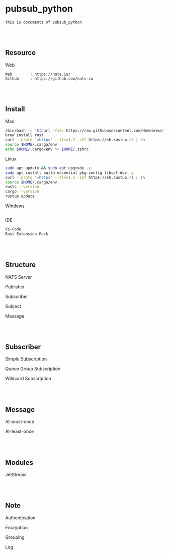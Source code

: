 <!--------------------------------------------------------------------------------- Description -->
# pubsub_python
    this is documents of pubsub_python

<!--------------------------------------------------------------------------------- Resource -->
<br><br>

## Resource  

Web

    Web        : https://nats.io/
    Github     : https://github.com/nats-io

<!--------------------------------------------------------------------------------- Install -->
<br><br>

## Install 

Mac
```bash
/bin/bash -c "$(curl -fsSL https://raw.githubusercontent.com/Homebrew/install/HEAD/install.sh)"
brew install rust
curl --proto '=https' --tlsv1.2 -sSf https://sh.rustup.rs | sh
source $HOME/.cargo/env
echo $HOME/.cargo/env >> $HOME/.zshrc
```

Linux
```bash
sudo apt update && sudo apt upgrade -y
sudo apt install build-essential pkg-config libssl-dev -y
curl --proto '=https' --tlsv1.2 -sSf https://sh.rustup.rs | sh
source $HOME/.cargo/env
rustc --version
cargo --version
rustup update
```

Windows
```bash
```

IDE
```bash
Vs-Code
Rust Extension Pack
```

<!--------------------------------------------------------------------------------- Structure -->
<br><br>

## Structure 

NATS Server

Publisher

Subscriber

Subject

Message

<!--------------------------------------------------------------------------------- Subscriber -->
<br><br>

## Subscriber 

Simple Subscription

Queue Group Subscription

Wildcard Subscription

<!--------------------------------------------------------------------------------- Message -->
<br><br>

## Message 
At-most-once

At-least-once



<!--------------------------------------------------------------------------------- Modules -->
<br><br>

## Modules 

JetStream



<!--------------------------------------------------------------------------------- Note -->
<br><br>

## Note 

Authentication

Encryption

Grouping

Log
